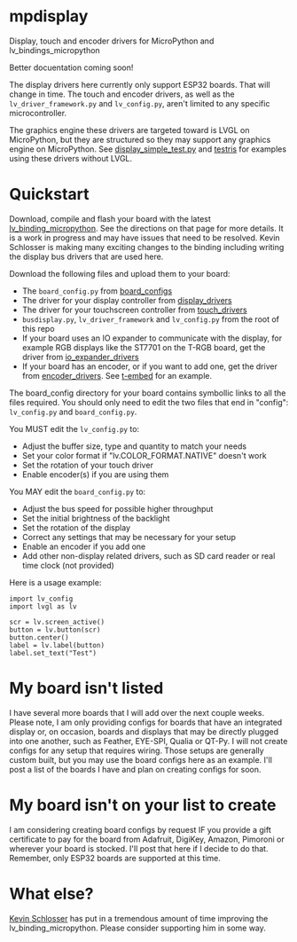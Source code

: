 # mpdisplay
Display, touch and encoder drivers for MicroPython and lv_bindings_micropython

Better docuentation coming soon!

The display drivers here currently only support ESP32 boards.  That will change in time.  The touch and encoder drivers, as well as the `lv_driver_framework.py` and `lv_config.py`, aren't limited to any specific microcontroller.

The graphics engine these drivers are targeted toward is LVGL on MicroPython, but they are structured so they may support any graphics engine on MicroPython.  See [display_simple_test.py](examples/display_simpletest.py) and [testris](https://github.com/bdbarnett/testris) for examples using these drivers without LVGL.

# Quickstart
Download, compile and flash your board with the latest [lv_binding_micropython](https://github.com/kdschlosser/lv_binding_micropython/tree/MicroPython_1.21.0_Update).  See the directions on that page for more details.  It is a work in progress and may have issues that need to be resolved.  Kevin Schlosser is making many exciting changes to the binding including writing the display bus drivers that are used here.

Download the following files and upload them to your board:
- The `board_config.py` from [board_configs](board_configs)
- The driver for your display controller from [display_drivers](display_drivers)
- The driver for your touchscreen controller from [touch_drivers](touch_drivers)
- `busdisplay.py`, `lv_driver_framework` and `lv_config.py` from the root of this repo
- If your board uses an IO expander to communicate with the display, for example RGB displays like the ST7701 on the T-RGB board, get the driver from [io_expander_drivers](io_expander_drivers)
- If your board has an encoder, or if you want to add one, get the driver from [encoder_drivers](encoder_drivers).  See [t-embed](board_configs/t-embed) for an example.

The board_config directory for your board contains symbollic links to all the files required.  You should only need to edit the two files that end in "config":  `lv_config.py` and `board_config.py`.

You MUST edit the `lv_config.py` to:
- Adjust the buffer size, type and quantity to match your needs
- Set your color format if "lv.COLOR_FORMAT.NATIVE" doesn't work
- Set the rotation of your touch driver
- Enable encoder(s) if you are using them

You MAY edit the `board_config.py` to:
- Adjust the bus speed for possible higher throughput
- Set the initial brightness of the backlight
- Set the rotation of the display
- Correct any settings that may be necessary for your setup
- Enable an encoder if you add one
- Add other non-display related drivers, such as SD card reader or real time clock (not provided)

Here is a usage example:
```
import lv_config
import lvgl as lv

scr = lv.screen_active()
button = lv.button(scr)
button.center()
label = lv.label(button)
label.set_text("Test")
```

# My board isn't listed
I have several more boards that I will add over the next couple weeks.  Please note, I am only providing configs for boards that have an integrated display or, on occasion, boards and displays that may be directly plugged into one another, such as Feather, EYE-SPI, Qualia or QT-Py.  I will not create configs for any setup that requires wiring.  Those setups are generally custom built, but you may use the board configs here as an example.  I'll post a list of the boards I have and plan on creating configs for soon.

# My board isn't on your list to create
I am considering creating board configs by request IF you provide a gift certificate to pay for the board from Adafruit, DigiKey, Amazon, Pimoroni or wherever your board is stocked.  I'll post that here if I decide to do that.  Remember, only ESP32 boards are supported at this time.

# What else?
[Kevin Schlosser](https://github.com/kdschlosser) has put in a tremendous amount of time improving the lv_binding_micropython.  Please consider supporting him in some way.
